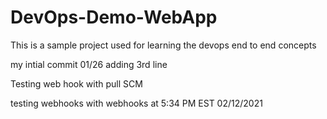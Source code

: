# DevOps-Demo-WebApp
This is a sample project used for learning the devops end to end concepts

my intial commit 01/26
adding 3rd line 

Testing web hook with pull SCM


testing webhooks with webhooks at 5:34 PM EST 02/12/2021
